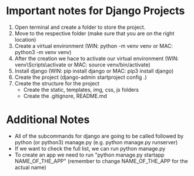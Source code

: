 # Important notes for Django Projects

1. Open terminal and create a folder to store the project.
2. Move to the respective folder (make sure that you are on the right location)
3. Create a virtual environment (WIN: python -m venv venv or MAC: python3 -m venv venv)
4. After the creation we hace to activate our virtual environment (WIN:
   venv\Scripts\activate or MAC: source venv/bin/activate)
5. Install django (WIN: pip install django or MAC: pip3 install django)
6. Create the project (django-admin startproject config .)
7. Create the structure for the project
   - Create the static, templates, img, css, js folders
   - Create the .gitignore, README.md

# Additional Notes

- All of the subcommands for django are going to be called followed by python (or python3)
  manage.py (e.g. python manage.py runserver)
- If we want to check the full list, we can run python manage.py
- To create an app we need to run "python manage.py startapp NAME_OF_THE_APP" (remember to
  change NAME_OF_THE_APP for the actual name)
